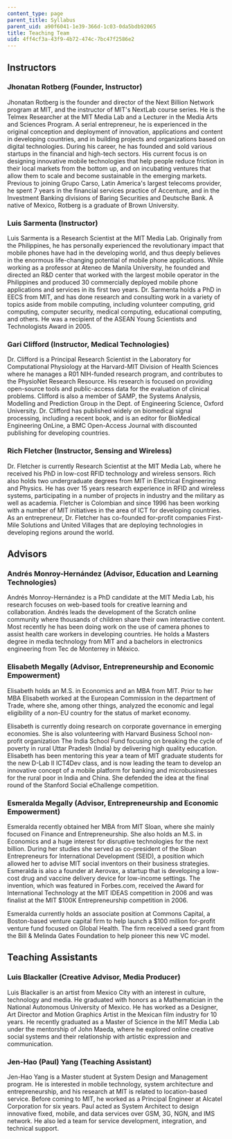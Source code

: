 ```yaml
---
content_type: page
parent_title: Syllabus
parent_uid: a90f6041-1e39-366d-1c03-0da5bdb92065
title: Teaching Team
uid: 4ff4cf3a-43f9-4b72-474c-7bc47f2586e2
---
```


Instructors
-----------

### Jhonatan Rotberg (Founder, Instructor)

Jhonatan Rotberg is the founder and director of the Next Billion Network program at MIT, and the instructor of MIT's NextLab course series. He is the Telmex Researcher at the MIT Media Lab and a Lecturer in the Media Arts and Sciences Program. A serial entrepreneur, he is experienced in the original conception and deployment of innovation, applications and content in developing countries, and in building projects and organizations based on digital technologies. During his career, he has founded and sold various startups in the financial and high-tech sectors. His current focus is on designing innovative mobile technologies that help people reduce friction in their local markets from the bottom up, and on incubating ventures that allow them to scale and become sustainable in the emerging markets. Previous to joining Grupo Carso, Latin America's largest telecoms provider, he spent 7 years in the financial services practice of Accenture, and in the Investment Banking divisions of Baring Securities and Deutsche Bank. A native of Mexico, Rotberg is a graduate of Brown University.

### Luis Sarmenta (Instructor)

Luis Sarmenta is a Research Scientist at the MIT Media Lab. Originally from the Philippines, he has personally experienced the revolutionary impact that mobile phones have had in the developing world, and thus deeply believes in the enormous life-changing potential of mobile phone applications. While working as a professor at Ateneo de Manila University, he founded and directed an R&D center that worked with the largest mobile operator in the Philippines and produced 30 commercially deployed mobile phone applications and services in its first two years. Dr. Sarmenta holds a PhD in EECS from MIT, and has done research and consulting work in a variety of topics aside from mobile computing, including volunteer computing, grid computing, computer security, medical computing, educational computing, and others. He was a recipient of the ASEAN Young Scientists and Technologists Award in 2005.

### Gari Clifford (Instructor, Medical Technologies)

Dr. Clifford is a Principal Research Scientist in the Laboratory for Computational Physiology at the Harvard-MIT Division of Health Sciences where he manages a R01 NIH-funded research program, and contributes to the PhysioNet Research Resource. His research is focused on providing open-source tools and public-access data for the evaluation of clinical problems. Clifford is also a member of SAMP, the Systems Analysis, Modelling and Prediction Group in the Dept. of Engineering Science, Oxford University. Dr. Clifford has published widely on biomedical signal processing, including a recent book, and is an editor for BioMedical Engineering OnLine, a BMC Open-Access Journal with discounted publishing for developing countries.

### Rich Fletcher (Instructor, Sensing and Wireless)

Dr. Fletcher is currently Research Scientist at the MIT Media Lab, where he received his PhD in low-cost RFID technology and wireless sensors. Rich also holds two undergraduate degrees from MIT in Electrical Engineering and Physics. He has over 15 years research experience in RFID and wireless systems, participating in a number of projects in industry and the military as well as academia. Fletcher is Colombian and since 1996 has been working with a number of MIT initiatives in the area of ICT for developing countries. As an entrepreneur, Dr. Fletcher has co-founded for-profit companies First-Mile Solutions and United Villages that are deploying technologies in developing regions around the world.

Advisors
--------

### Andrés Monroy-Hernández (Advisor, Education and Learning Technologies)

Andrés Monroy-Hernández is a PhD candidate at the MIT Media Lab, his research focuses on web-based tools for creative learning and collaboration. Andrés leads the development of the Scratch online community where thousands of children share their own interactive content. Most recently he has been doing work on the use of camera phones to assist health care workers in developing countries. He holds a Masters degree in media technology from MIT and a bachelors in electronics engineering from Tec de Monterrey in México.

### Elisabeth Megally (Advisor, Entrepreneurship and Economic Empowerment)

Elisabeth holds an M.S. in Economics and an MBA from MIT. Prior to her MBA Elisabeth worked at the European Commission in the department of Trade, where she, among other things, analyzed the economic and legal eligibility of a non-EU country for the status of market economy.

Elisabeth is currently doing research on corporate governance in emerging economies. She is also volunteering with Harvard Business School non-profit organization The India School Fund focusing on breaking the cycle of poverty in rural Uttar Pradesh (India) by delivering high quality education. Elisabeth has been mentoring this year a team of MIT graduate students for the new D-Lab II ICT4Dev class, and is now leading the team to develop an innovative concept of a mobile platform for banking and microbusinesses for the rural poor in India and China. She defended the idea at the final round of the Stanford Social eChallenge competition.

### Esmeralda Megally (Advisor, Entrepreneurship and Economic Empowerment)

Esmeralda recently obtained her MBA from MIT Sloan, where she mainly focused on Finance and Entrepreneurship. She also holds an M.S. in Economics and a huge interest for disruptive technologies for the next billion. During her studies she served as co-president of the Sloan Entrepreneurs for International Development (SEID), a position which allowed her to advise MIT social inventors on their business strategies. Esmeralda is also a founder at Aerovax, a startup that is developing a low-cost drug and vaccine delivery device for low-income settings. The invention, which was featured in Forbes.com, received the Award for International Technology at the MIT IDEAS competition in 2006 and was finalist at the MIT $100K Entrepreneurship competition in 2006.

Esmeralda currently holds an associate position at Commons Capital, a Boston-based venture capital firm to help launch a $100 million for-profit venture fund focused on Global Health. The firm received a seed grant from the Bill & Melinda Gates Foundation to help pioneer this new VC model.

Teaching Assistants
-------------------

### Luis Blackaller (Creative Advisor, Media Producer)

Luis Blackaller is an artist from Mexico City with an interest in culture, technology and media. He graduated with honors as a Mathematician in the National Autonomous University of Mexico. He has worked as a Designer, Art Director and Motion Graphics Artist in the Mexican film industry for 10 years. He recently graduated as a Master of Science in the MIT Media Lab under the mentorship of John Maeda, where he explored online creative social systems and their relationship with artistic expression and communication.

### Jen-Hao (Paul) Yang (Teaching Assistant)

Jen-Hao Yang is a Master student at System Design and Management program. He is interested in mobile technology, system architecture and entrepreneurship, and his research at MIT is related to location-based service. Before coming to MIT, he worked as a Principal Engineer at Alcatel Corporation for six years. Paul acted as System Architect to design innovative fixed, mobile, and data services over GSM, 3G, NGN, and IMS network. He also led a team for service development, integration, and technical support.